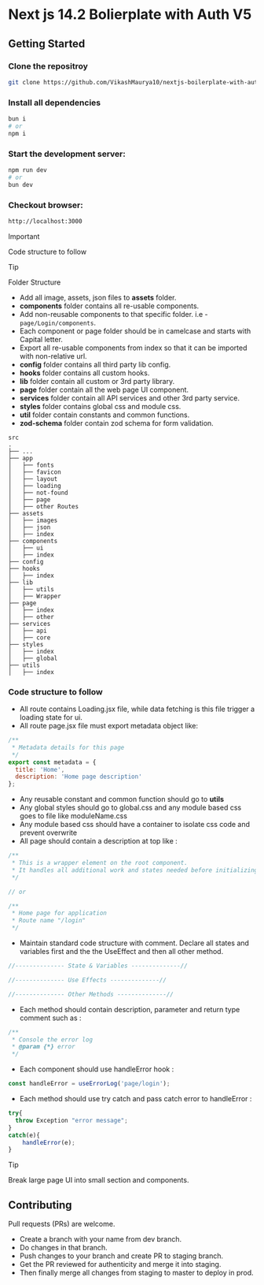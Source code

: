 # Next js 14.2 Bolierplate with Auth V5

## Getting Started

### Clone the repositroy
```bash
git clone https://github.com/VikashMaurya10/nextjs-boilerplate-with-auth .
```

### Install all dependencies
```bash
bun i
# or
npm i
```

### Start the development server:
```bash
npm run dev
# or
bun dev
```

### Checkout browser:
```bash
http://localhost:3000
```


> [!IMPORTANT] 
> Code structure to follow

> [!TIP]
> Folder Structure
- Add all image, assets, json files to **assets** folder.
- **components** folder contains all re-usable components.
- Add non-reusable components to that specific folder. i.e - `page/Login/components`.
- Each component or page folder should be in camelcase and starts with Capital letter.
- Export all re-usable components from index so that it can be imported with non-relative url.
- **config** folder contains all third party lib config.
- **hooks** folder contains all custom hooks.
- **lib** folder contain all custom or 3rd party library.
- **page** folder contain all the web page UI component.
- **services** folder contain all API services and other 3rd party service.
- **styles** folder contains global css and module css.
- **util** folder contain constants and common functions.
- **zod-schema** folder contain zod schema for form validation.


```
src
.
├── ...
├── app
│   ├── fonts
│   ├── favicon
│   ├── layout
│   ├── loading
│   ├── not-found
│   ├── page
│   ├── other Routes
├── assets
│   ├── images
│   ├── json
│   ├── index
├── components
│   ├── ui
│   ├── index
├── config
├── hooks
│   ├── index
├── lib
│   ├── utils
│   ├── Wrapper
├── page
│   ├── index
│   ├── other
├── services
│   ├── api
│   ├── core
├── styles
│   ├── index
│   ├── global
├── utils
│   ├── index
```

### Code structure to follow
- All route contains Loading.jsx file, while data fetching is this file trigger a loading state for ui.
- All route page.jsx file must export metadata object like: 

```js
/**
 * Metadata details for this page
 */
export const metadata = {
  title: 'Home',
  description: 'Home page description'
};

```
- Any reusable constant and common function should go to **utils**
- Any global styles should go to global.css and any module based css goes to file like moduleName.css
- Any module based css should have a container to isolate css code and prevent overwrite
- All page should contain a description at top like :
```js
/**
 * This is a wrapper element on the root component.
 * It handles all additional work and states needed before initializing root component.
 */

// or

/**
 * Home page for application
 * Route name "/login"
 */
```

- Maintain standard code structure with comment. Declare all states and variables first and the the UseEffect and then all other method.
```js
//-------------- State & Variables --------------//

//-------------- Use Effects --------------//

//-------------- Other Methods --------------//
```
- Each method should contain description, parameter and return type comment such as :
```js
/**
 * Console the error log
 * @param {*} error
 */
```

- Each component should use handleError hook :
```js
const handleError = useErrorLog('page/login');
```

- Each method should use try catch and pass catch error to handleError :
```js
try{
  throw Exception "error message";
}
catch(e){
    handleError(e);
}
```

> [!TIP]
> Break large page UI into small section and components.

## Contributing
Pull requests (PRs) are welcome.
- Create a branch with your name from dev branch.
- Do changes in that branch.
- Push changes to your branch and create PR to staging branch.
- Get the PR reviewed for authenticity and merge it into staging.
- Then finally merge all changes from staging to master to deploy in prod.